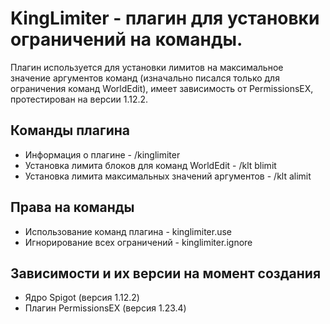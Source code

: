 # KingLimiter - плагин для установки ограничений на команды.

Плагин используется для установки лимитов на максимальное значение аргументов команд (изначально писался только для ограничения команд WorldEdit), имеет зависимость от PermissionsEX, протестирован на версии 1.12.2.

## Команды плагина

* Информация о плагине - /kinglimiter
* Установка лимита блоков для команд WorldEdit - /klt blimit
* Установка лимита максимальных значений аргументов - /klt alimit

## Права на команды

* Использование команд плагина - kinglimiter.use
* Игнорирование всех ограничений - kinglimiter.ignore

## Зависимости и их версии на момент создания

* Ядро Spigot (версия 1.12.2)
* Плагин PermissionsEX (версия 1.23.4)
